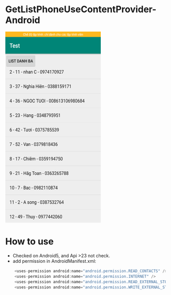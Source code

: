 # GetListPhoneUseContentProvider-Android
<img src="https://raw.githubusercontent.com/tusinh/GetListPhoneUseContentProvider-Android/master/Screenshot_2019-01-09-15-34-54-16.png" width="300" height="600" />

# How to use
* Checked on Android5, and Api >23 not check.
* add permission in AndroidManifest.xml:
```java
    <uses-permission android:name="android.permission.READ_CONTACTS" />
    <uses-permission android:name="android.permission.INTERNET" />
    <uses-permission android:name="android.permission.READ_EXTERNAL_STORAGE" />
    <uses-permission android:name="android.permission.WRITE_EXTERNAL_STORAGE" />
```

